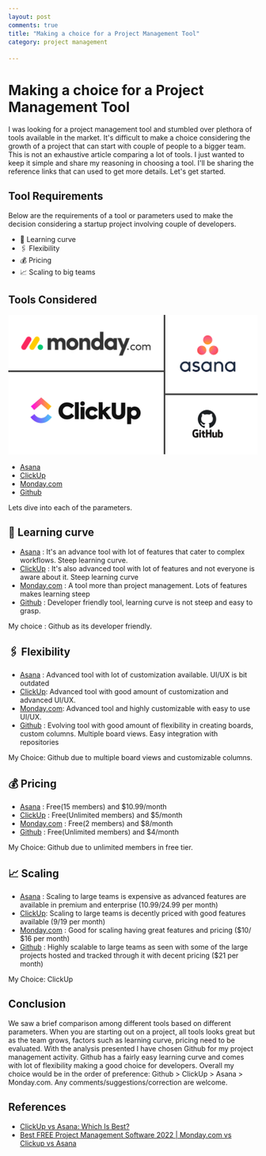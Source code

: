 ```yaml
---
layout: post
comments: true
title: "Making a choice for a Project Management Tool"
category: project management

---
```


# Making a choice for a Project Management Tool

I was looking for a project management tool and stumbled over plethora of tools available in the market. It's difficult to make a choice considering the growth of a project that can start with couple of people to a bigger team. This is not an exhaustive article comparing a lot of tools. I just wanted to keep it simple and share my reasoning in choosing a tool. I'll be sharing the reference links that can used to get more details. Let's get started.

## Tool Requirements

Below are the requirements of a tool or parameters used to make the decision considering a startup project involving couple of developers.

- 🧠 Learning curve
- 🖇️ Flexibility
- 💰 Pricing
- 📈 Scaling to big teams

## Tools Considered

<div align="center">
  <img src="/images/project-management-tool/project-management-tool.png" alt="Project Management Tool" style="zoom:80%;" />
</div>

- [Asana](https://asana.com/)
- [ClickUp](https://clickup.com/)
- [Monday.com](https://monday.com/)
- [Github](https://github.com/features/issues) 

Lets dive into each of the parameters.

## 🧠 Learning curve

- [Asana](https://asana.com/) :  It's an advance tool with lot of features that cater to complex workflows. Steep learning curve.
- [ClickUp](https://clickup.com/) : It's also advanced tool with lot of features and not everyone is aware about it. Steep learning curve
- [Monday.com](https://monday.com/) : A tool more than project management. Lots of features makes learning steep
- [Github](https://github.com/features/issues) : Developer friendly tool, learning curve is not steep and easy to grasp. 

My choice : Github as its developer friendly.

## 🖇️ Flexibility

- [Asana](https://asana.com/) : Advanced tool with lot of customization available. UI/UX is bit outdated
- [ClickUp](https://clickup.com/): Advanced tool with good amount of customization and advanced UI/UX. 
- [Monday.com](https://monday.com/): Advanced tool and highly customizable with easy to use UI/UX.
- [Github](https://github.com/features/issues) : Evolving tool with good amount of flexibility in creating boards, custom columns. Multiple board views. Easy integration with repositories

My Choice: Github due to multiple board views and customizable columns.

## 💰 Pricing

- [Asana](https://asana.com/) : Free(15 members) and $10.99/month
- [ClickUp](https://clickup.com/) : Free(Unlimited members) and $5/month
- [Monday.com](https://monday.com/) : Free(2 members) and $8/month
- [Github](https://github.com/features/issues) : Free(Unlimited members) and $4/month

My Choice: Github due to unlimited members in free tier.

## 📈 Scaling

- [Asana](https://asana.com/) : Scaling to large teams is expensive as advanced features are available in premium and enterprise ($10.99/$24.99 per month)
- [ClickUp](https://clickup.com/): Scaling to large teams is decently priced with good features available ($9/$19 per month)
- [Monday.com](https://monday.com/) : Good for scaling having great features and pricing ($10/ $16 per month)
- [Github](https://github.com/features/issues) : Highly scalable to large teams as seen with some of the large projects hosted and tracked through it with decent pricing ($21 per month)

My Choice: ClickUp

## Conclusion

We saw a brief comparison among different tools based on different parameters. When you are starting out on a project, all tools looks great but as the team grows, factors such as learning curve, pricing need to be evaluated. With the analysis presented I have chosen Github for my project management activity. Github has a fairly easy learning curve and comes with lot of flexibility making a good choice for developers. Overall my choice would be in the order of preference: Github > ClickUp > Asana > Monday.com. Any comments/suggestions/correction are welcome.

## References

- [ClickUp vs Asana: Which Is Best?](https://tech.co/project-management-software/clickup-vs-asana)
- [Best FREE Project Management Software 2022 | Monday.com vs Clickup vs Asana](https://www.youtube.com/watch?v=Qt-grIDOfx4)

